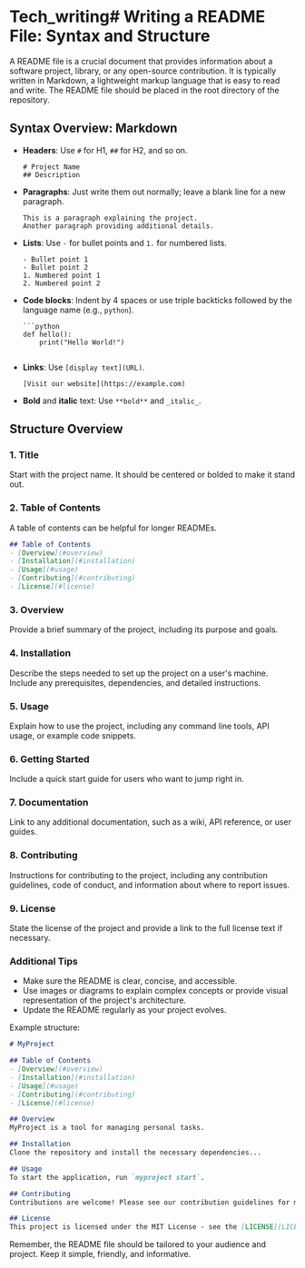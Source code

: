 # Tech_writing# Writing a README File: Syntax and Structure

A README file is a crucial document that provides information about a software project, library, or any open-source contribution. It is typically written in Markdown, a lightweight markup language that is easy to read and write. The README file should be placed in the root directory of the repository.

## Syntax Overview: Markdown

- **Headers**: Use `#` for H1, `##` for H2, and so on.
  ```
  # Project Name
  ## Description
  ```

- **Paragraphs**: Just write them out normally; leave a blank line for a new paragraph.
  ```
  This is a paragraph explaining the project.
  Another paragraph providing additional details.
  ```

- **Lists**: Use `-` for bullet points and `1.` for numbered lists. 
  ```
  - Bullet point 1
  - Bullet point 2
  1. Numbered point 1
  2. Numbered point 2
  ```

- **Code blocks**: Indent by 4 spaces or use triple backticks followed by the language name (e.g., `python`).
  ```
  ```python
  def hello():
      print("Hello World!")
  ```
  ```

- **Links**: Use `[display text](URL)`.
  ```
  [Visit our website](https://example.com)
  ```

- **Bold** and **italic** text: Use `**bold**` and `_italic_`.

## Structure Overview

### 1. Title
Start with the project name. It should be centered or bolded to make it stand out.

### 2. Table of Contents
A table of contents can be helpful for longer READMEs.

```markdown
## Table of Contents
- [Overview](#overview)
- [Installation](#installation)
- [Usage](#usage)
- [Contributing](#contributing)
- [License](#license)
```

### 3. Overview
Provide a brief summary of the project, including its purpose and goals.

### 4. Installation
Describe the steps needed to set up the project on a user's machine. Include any prerequisites, dependencies, and detailed instructions.

### 5. Usage
Explain how to use the project, including any command line tools, API usage, or example code snippets.

### 6. Getting Started
Include a quick start guide for users who want to jump right in.

### 7. Documentation
Link to any additional documentation, such as a wiki, API reference, or user guides.

### 8. Contributing
Instructions for contributing to the project, including any contribution guidelines, code of conduct, and information about where to report issues.

### 9. License
State the license of the project and provide a link to the full license text if necessary.

### Additional Tips
- Make sure the README is clear, concise, and accessible.
- Use images or diagrams to explain complex concepts or provide visual representation of the project's architecture.
- Update the README regularly as your project evolves.

Example structure:

```markdown
# MyProject

## Table of Contents
- [Overview](#overview)
- [Installation](#installation)
- [Usage](#usage)
- [Contributing](#contributing)
- [License](#license)

## Overview
MyProject is a tool for managing personal tasks.

## Installation
Clone the repository and install the necessary dependencies...

## Usage
To start the application, run `myproject start`.

## Contributing
Contributions are welcome! Please see our contribution guidelines for more information.

## License
This project is licensed under the MIT License - see the [LICENSE](LICENSE) file for details.
```

Remember, the README file should be tailored to your audience and project. Keep it simple, friendly, and informative.
